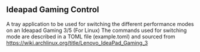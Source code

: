 ## Ideapad Gaming Control
A tray application to be used for switching the different performance modes on an Ideapad Gaming 3/5 (For Linux)
The commands used for switching mode are described in a TOML file (example.toml) and sourced from
https://wiki.archlinux.org/title/Lenovo_IdeaPad_Gaming_3
